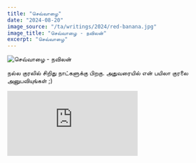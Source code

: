 ```yaml
---
title: "செவ்வாழை"
date: "2024-08-20"
image_source: "/ta/writings/2024/red-banana.jpg"
image_title: "செவ்வாழை - நவிலன்"
excerpt: "செவ்வாழை"
---
```


<!--more-->

![செவ்வாழை - நவிலன்](/ta/writings/2024/red-banana.jpg)

நல்ல குரலில் சிறிது நாட்களுக்கு பிறகு. அதுவரையில் என் பயிலா குரலை அனுபவியுங்கள் ;)

<div class="youtube">
<iframe src="https://www.youtube.com/embed/RcNylzJMxTc" frameborder="0" allow="accelerometer; autoplay; encrypted-media; gyroscope; picture-in-picture" allowfullscreen>
</iframe>
</div>